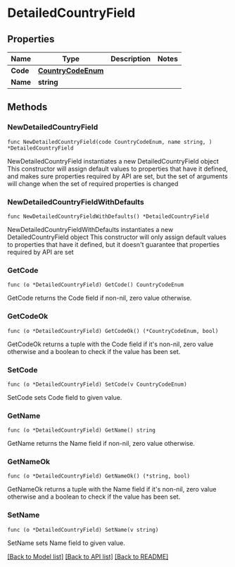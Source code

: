 # DetailedCountryField

## Properties

Name | Type | Description | Notes
------------ | ------------- | ------------- | -------------
**Code** | [**CountryCodeEnum**](CountryCodeEnum.md) |  | 
**Name** | **string** |  | 

## Methods

### NewDetailedCountryField

`func NewDetailedCountryField(code CountryCodeEnum, name string, ) *DetailedCountryField`

NewDetailedCountryField instantiates a new DetailedCountryField object
This constructor will assign default values to properties that have it defined,
and makes sure properties required by API are set, but the set of arguments
will change when the set of required properties is changed

### NewDetailedCountryFieldWithDefaults

`func NewDetailedCountryFieldWithDefaults() *DetailedCountryField`

NewDetailedCountryFieldWithDefaults instantiates a new DetailedCountryField object
This constructor will only assign default values to properties that have it defined,
but it doesn't guarantee that properties required by API are set

### GetCode

`func (o *DetailedCountryField) GetCode() CountryCodeEnum`

GetCode returns the Code field if non-nil, zero value otherwise.

### GetCodeOk

`func (o *DetailedCountryField) GetCodeOk() (*CountryCodeEnum, bool)`

GetCodeOk returns a tuple with the Code field if it's non-nil, zero value otherwise
and a boolean to check if the value has been set.

### SetCode

`func (o *DetailedCountryField) SetCode(v CountryCodeEnum)`

SetCode sets Code field to given value.


### GetName

`func (o *DetailedCountryField) GetName() string`

GetName returns the Name field if non-nil, zero value otherwise.

### GetNameOk

`func (o *DetailedCountryField) GetNameOk() (*string, bool)`

GetNameOk returns a tuple with the Name field if it's non-nil, zero value otherwise
and a boolean to check if the value has been set.

### SetName

`func (o *DetailedCountryField) SetName(v string)`

SetName sets Name field to given value.



[[Back to Model list]](../README.md#documentation-for-models) [[Back to API list]](../README.md#documentation-for-api-endpoints) [[Back to README]](../README.md)


